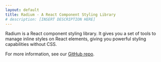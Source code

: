 ```yaml
---
layout: default
title: Radium - A React Component Styling Library
# description: [INSERT DESCRIPTION HERE]
---
```


Radium is a React component styling library. It gives you a set of tools
to manage inline styles on React elements, giving you powerful styling
capabilities without CSS.

For more information, see our [GitHub repo](https://github.com/FormidableLabs/radium).
